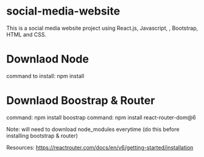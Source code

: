 # social-media-website
This is a social media website project using React.js, Javascript, , Bootstrap, HTML and CSS.

# Downlaod Node
command to install: npm install

# Downlaod Boostrap & Router
command: npm install boostrap
command: npm install react-router-dom@6

Note: will need to download node_modules everytime (do this before installing bootstrap & router)

Resources: https://reactrouter.com/docs/en/v6/getting-started/installation
